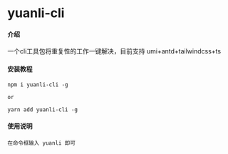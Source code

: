 # yuanli-cli

#### 介绍
一个cli工具包将重复性的工作一键解决，目前支持
umi+antd+tailwindcss+ts

#### 安装教程

```
npm i yuanli-cli -g

or

yarn add yuanli-cli -g
```

#### 使用说明
```
在命令框输入 yuanli 即可
```